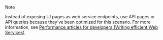 > [!NOTE]  
> Instead of exposing UI pages as web service endpoints, use API pages or API queries because they've been optimized for this scenario. For more information, see [Performance articles for developers (Writing efficient Web Services)](../performance/performance-developer.md#Writing-efficient-Web-Services)